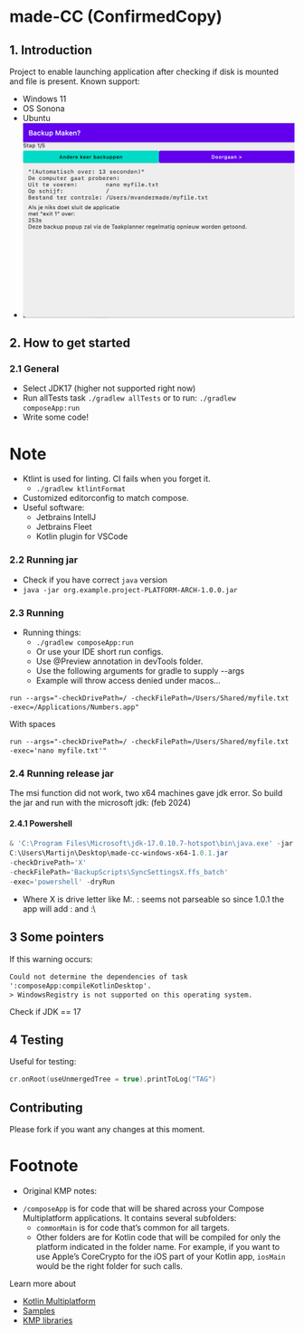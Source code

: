 # made-CC (ConfirmedCopy)

## 1. Introduction
Project to enable launching application after checking if disk is mounted and file is present.
Known support:
- Windows 11
- OS Sonona
- Ubuntu
- ![screenshot01.png](screenshot01.png)

## 2. How to get started
### 2.1 General
- Select JDK17 (higher not supported right now)
- Run allTests task `./gradlew allTests` or to run: `./gradlew composeApp:run`
- Write some code!
# Note
- Ktlint is used for linting. CI fails when you forget it.
  - `./gradlew ktlintFormat`
- Customized editorconfig to match compose.
- Useful software:
  - Jetbrains IntelIJ
  - Jetbrains Fleet
  - Kotlin plugin for VSCode

### 2.2 Running jar
- Check if you have correct `java` version
- `java -jar org.example.project-PLATFORM-ARCH-1.0.0.jar`

### 2.3 Running
- Running things:
  - `./gradlew composeApp:run`
  - Or use your IDE short run configs.
  - Use @Preview annotation in devTools folder.
  - Use the following arguments for gradle to supply --args 
  - Example will throw access denied under macos...
```text
run --args="-checkDrivePath=/ -checkFilePath=/Users/Shared/myfile.txt -exec=/Applications/Numbers.app"
```
With spaces
```text
run --args="-checkDrivePath=/ -checkFilePath=/Users/Shared/myfile.txt -exec='nano myfile.txt'"
```
### 2.4 Running release jar
The msi function did not work, two x64 machines gave jdk error. So build the jar and run with the microsoft jdk: (feb 2024)
#### 2.4.1 Powershell
```powershell
& 'C:\Program Files\Microsoft\jdk-17.0.10.7-hotspot\bin\java.exe' -jar
C:\Users\Martijn\Desktop\made-cc-windows-x64-1.0.1.jar
-checkDrivePath='X'
-checkFilePath='BackupScripts\SyncSettingsX.ffs_batch'
-exec='powershell' -dryRun

```

- Where X is drive letter like M:\. : seems not parseable so since 1.0.1 the app will add : and :\

## 3 Some pointers
If this warning occurs:
```text
Could not determine the dependencies of task ':composeApp:compileKotlinDesktop'.
> WindowsRegistry is not supported on this operating system.
```
Check if JDK == 17

## 4 Testing
Useful for testing:
```kotlin
cr.onRoot(useUnmergedTree = true).printToLog("TAG")
```

## Contributing
Please fork if you want any changes at this moment.

# Footnote
- Original KMP notes:
* `/composeApp` is for code that will be shared across your Compose Multiplatform applications.
  It contains several subfolders:
  - `commonMain` is for code that’s common for all targets.
  - Other folders are for Kotlin code that will be compiled for only the platform indicated in the folder name.
    For example, if you want to use Apple’s CoreCrypto for the iOS part of your Kotlin app,
    `iosMain` would be the right folder for such calls.


Learn more about
- [Kotlin Multiplatform](https://www.jetbrains.com/help/kotlin-multiplatform-dev/get-started.html)
- [Samples](https://www.jetbrains.com/help/kotlin-multiplatform-dev/multiplatform-samples.html)
- [KMP libraries](https://github.com/terrakok/kmp-awesome)
